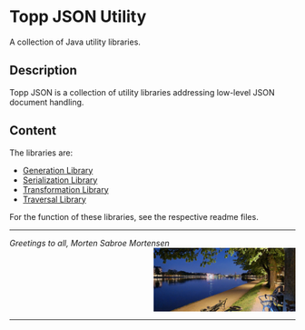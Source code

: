 # Topp JSON Utility

A collection of Java utility libraries.

## Description

Topp JSON is a collection of utility libraries addressing low-level JSON document handling.

## Content

The libraries are:

* [Generation Library](Topp-JSON-Generation-Library/README.md)
* [Serialization Library](Topp-JSON-Serialization-Library/README.md)
* [Transformation Library](Topp-JSON-Transformation-Library/README.md)
* [Traversal Library](Topp-JSON-Traversal-Library/README.md)

For the function of these libraries, see the respective readme files.

---

_Greetings to all, Morten Sabroe Mortensen_
<img align="right" width="250" src="doc/image/20220428_214818.png">
<br clear="all">

---
